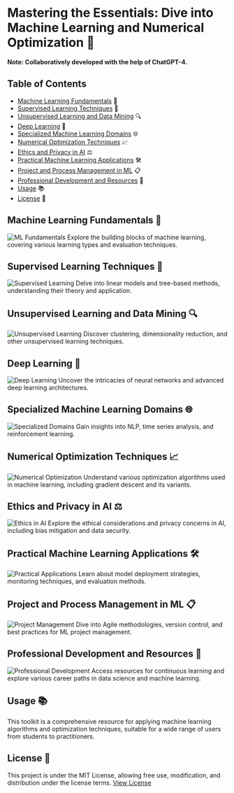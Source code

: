 # Mastering the Essentials: Dive into Machine Learning and Numerical Optimization 🚀
**Note: Collaboratively developed with the help of ChatGPT-4.**

## Table of Contents
- [Machine Learning Fundamentals](#machine-learning-fundamentals) 📘
- [Supervised Learning Techniques](#supervised-learning-techniques) 🤖
- [Unsupervised Learning and Data Mining](#unsupervised-learning-and-data-mining) 🔍
- [Deep Learning](#deep-learning) 🧠
- [Specialized Machine Learning Domains](#specialized-machine-learning-domains) 🌐
- [Numerical Optimization Techniques](#numerical-optimization-techniques) 📈
- [Ethics and Privacy in AI](#ethics-and-privacy-in-ai) ⚖️
- [Practical Machine Learning Applications](#practical-machine-learning-applications) 🛠️
- [Project and Process Management in ML](#project-and-process-management-in-ml) 📋
- [Professional Development and Resources](#professional-development-and-resources) 💼
- [Usage](#usage) 📚
- [License](#license) 📄

## Machine Learning Fundamentals 📘
![ML Fundamentals](images/ml-fundamentals.png)
Explore the building blocks of machine learning, covering various learning types and evaluation techniques.

## Supervised Learning Techniques 🤖
![Supervised Learning](images/supervised-learning.png)
Delve into linear models and tree-based methods, understanding their theory and application.

## Unsupervised Learning and Data Mining 🔍
![Unsupervised Learning](images/unsupervised-learning.png)
Discover clustering, dimensionality reduction, and other unsupervised learning techniques.

## Deep Learning 🧠
![Deep Learning](images/deep-learning.png)
Uncover the intricacies of neural networks and advanced deep learning architectures.

## Specialized Machine Learning Domains 🌐
![Specialized Domains](images/specialized-domains.png)
Gain insights into NLP, time series analysis, and reinforcement learning.

## Numerical Optimization Techniques 📈
![Numerical Optimization](images/optimization.png)
Understand various optimization algorithms used in machine learning, including gradient descent and its variants.

## Ethics and Privacy in AI ⚖️
![Ethics in AI](images/ethics.png)
Explore the ethical considerations and privacy concerns in AI, including bias mitigation and data security.

## Practical Machine Learning Applications 🛠️
![Practical Applications](images/practical-applications.png)
Learn about model deployment strategies, monitoring techniques, and evaluation methods.

## Project and Process Management in ML 📋
![Project Management](images/project-management.png)
Dive into Agile methodologies, version control, and best practices for ML project management.

## Professional Development and Resources 💼
![Professional Development](images/professional-development.png)
Access resources for continuous learning and explore various career paths in data science and machine learning.

## Usage 📚
This toolkit is a comprehensive resource for applying machine learning algorithms and optimization techniques, suitable for a wide range of users from students to practitioners.

## License 📄
This project is under the MIT License, allowing free use, modification, and distribution under the license terms.
[View License](https://github.com/mburakbozbey/ml-optimization-toolkit/blob/main/LICENSE)
